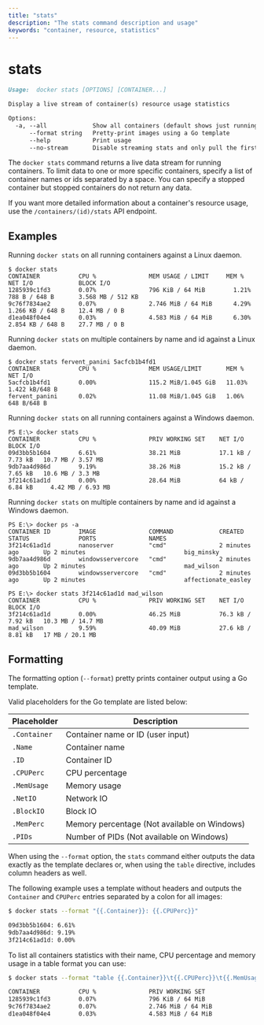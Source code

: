 ```yaml
---
title: "stats"
description: "The stats command description and usage"
keywords: "container, resource, statistics"
---
```


<!-- This file is maintained within the docker/docker Github
     repository at https://github.com/docker/docker/. Make all
     pull requests against that repo. If you see this file in
     another repository, consider it read-only there, as it will
     periodically be overwritten by the definitive file. Pull
     requests which include edits to this file in other repositories
     will be rejected.
-->

# stats

```markdown
Usage:  docker stats [OPTIONS] [CONTAINER...]

Display a live stream of container(s) resource usage statistics

Options:
  -a, --all             Show all containers (default shows just running)
      --format string   Pretty-print images using a Go template
      --help            Print usage
      --no-stream       Disable streaming stats and only pull the first result
```

The `docker stats` command returns a live data stream for running containers. To limit data to one or more specific containers, specify a list of container names or ids separated by a space. You can specify a stopped container but stopped containers do not return any data.

If you want more detailed information about a container's resource usage, use the `/containers/(id)/stats` API endpoint.

## Examples

Running `docker stats` on all running containers against a Linux daemon.

    $ docker stats
    CONTAINER           CPU %               MEM USAGE / LIMIT     MEM %               NET I/O             BLOCK I/O
    1285939c1fd3        0.07%               796 KiB / 64 MiB        1.21%               788 B / 648 B       3.568 MB / 512 KB
    9c76f7834ae2        0.07%               2.746 MiB / 64 MiB      4.29%               1.266 KB / 648 B    12.4 MB / 0 B
    d1ea048f04e4        0.03%               4.583 MiB / 64 MiB      6.30%               2.854 KB / 648 B    27.7 MB / 0 B

Running `docker stats` on multiple containers by name and id against a Linux daemon.

    $ docker stats fervent_panini 5acfcb1b4fd1
    CONTAINER           CPU %               MEM USAGE/LIMIT       MEM %               NET I/O
    5acfcb1b4fd1        0.00%               115.2 MiB/1.045 GiB   11.03%              1.422 kB/648 B
    fervent_panini      0.02%               11.08 MiB/1.045 GiB   1.06%               648 B/648 B

Running `docker stats` on all running containers against a Windows daemon.

    PS E:\> docker stats
    CONTAINER           CPU %               PRIV WORKING SET    NET I/O             BLOCK I/O
    09d3bb5b1604        6.61%               38.21 MiB           17.1 kB / 7.73 kB   10.7 MB / 3.57 MB
    9db7aa4d986d        9.19%               38.26 MiB           15.2 kB / 7.65 kB   10.6 MB / 3.3 MB
    3f214c61ad1d        0.00%               28.64 MiB           64 kB / 6.84 kB     4.42 MB / 6.93 MB

Running `docker stats` on multiple containers by name and id against a Windows daemon.

    PS E:\> docker ps -a
    CONTAINER ID        IMAGE               COMMAND             CREATED             STATUS              PORTS               NAMES
    3f214c61ad1d        nanoserver          "cmd"               2 minutes ago       Up 2 minutes                            big_minsky
    9db7aa4d986d        windowsservercore   "cmd"               2 minutes ago       Up 2 minutes                            mad_wilson
    09d3bb5b1604        windowsservercore   "cmd"               2 minutes ago       Up 2 minutes                            affectionate_easley

    PS E:\> docker stats 3f214c61ad1d mad_wilson
    CONTAINER           CPU %               PRIV WORKING SET    NET I/O             BLOCK I/O
    3f214c61ad1d        0.00%               46.25 MiB           76.3 kB / 7.92 kB   10.3 MB / 14.7 MB
    mad_wilson          9.59%               40.09 MiB           27.6 kB / 8.81 kB   17 MB / 20.1 MB

## Formatting

The formatting option (`--format`) pretty prints container output
using a Go template.

Valid placeholders for the Go template are listed below:

Placeholder  | Description
------------ | --------------------------------------------
`.Container` | Container name or ID (user input)
`.Name`      | Container name
`.ID`        | Container ID
`.CPUPerc`   | CPU percentage
`.MemUsage`  | Memory usage
`.NetIO`     | Network IO
`.BlockIO`   | Block IO
`.MemPerc`   | Memory percentage (Not available on Windows)
`.PIDs`      | Number of PIDs (Not available on Windows)


When using the `--format` option, the `stats` command either
outputs the data exactly as the template declares or, when using the
`table` directive, includes column headers as well.

The following example uses a template without headers and outputs the
`Container` and `CPUPerc` entries separated by a colon for all images:

```bash
$ docker stats --format "{{.Container}}: {{.CPUPerc}}"

09d3bb5b1604: 6.61%
9db7aa4d986d: 9.19%
3f214c61ad1d: 0.00%
```

To list all containers statistics with their name, CPU percentage and memory
usage in a table format you can use:

```bash
$ docker stats --format "table {{.Container}}\t{{.CPUPerc}}\t{{.MemUsage}}"

CONTAINER           CPU %               PRIV WORKING SET
1285939c1fd3        0.07%               796 KiB / 64 MiB
9c76f7834ae2        0.07%               2.746 MiB / 64 MiB
d1ea048f04e4        0.03%               4.583 MiB / 64 MiB
```
